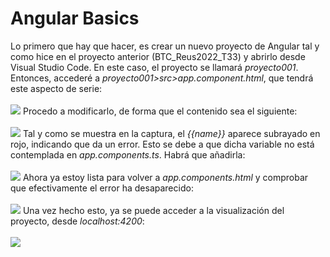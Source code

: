 <h1>Angular Basics</h1>
Lo primero que hay que hacer, es crear un nuevo proyecto de Angular tal y como hice en el proyecto anterior (BTC_Reus2022_T33) y abrirlo desde Visual Studio Code. En este caso, el proyecto se llamará <i>proyecto001</i>.
Entonces, accederé a <i>proyecto001>src>app.component.html</i>, que tendrá este aspecto de serie:
<br><br>
<img src="https://user-images.githubusercontent.com/71872946/171813102-5593185f-7c6f-4918-bff8-83d8df1f3993.png">
Procedo a modificarlo, de forma que el contenido sea el siguiente:
<br><br>
<img src="https://user-images.githubusercontent.com/71872946/171813223-30f1be95-6418-4987-8f53-e0d188bec62d.png">
Tal y como se muestra en la captura, el <i>{{name}}</i> aparece subrayado en rojo, indicando que da un error. Esto se debe a que dicha variable no está contemplada en <i>app.components.ts</i>. Habrá que añadirla:
<br><br>
<img src="https://user-images.githubusercontent.com/71872946/171813302-c75ca784-9d73-4816-aad5-2b2f27bee8ca.png">
Ahora ya estoy lista para volver a <i>app.components.html</i> y comprobar que efectivamente el error ha desaparecido:
<br><br>
<img src="https://user-images.githubusercontent.com/71872946/171813385-6cc9bbe1-159e-472f-82bb-fb33652dba43.png">
Una vez hecho esto, ya se puede acceder a la visualización del proyecto, desde <i>localhost:4200</i>:
<br><br>
<img src="https://user-images.githubusercontent.com/71872946/171813483-b8720166-19c8-4b0e-923a-491dbfb8d631.png">
